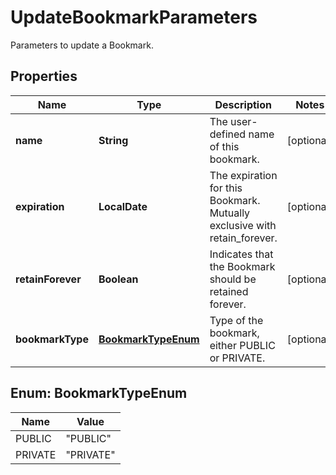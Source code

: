 

# UpdateBookmarkParameters

Parameters to update a Bookmark.

## Properties

| Name | Type | Description | Notes |
|------------ | ------------- | ------------- | -------------|
|**name** | **String** | The user-defined name of this bookmark. |  [optional] |
|**expiration** | **LocalDate** | The expiration for this Bookmark. Mutually exclusive with retain_forever. |  [optional] |
|**retainForever** | **Boolean** | Indicates that the Bookmark should be retained forever. |  [optional] |
|**bookmarkType** | [**BookmarkTypeEnum**](#BookmarkTypeEnum) | Type of the bookmark, either PUBLIC or PRIVATE. |  [optional] |



## Enum: BookmarkTypeEnum

| Name | Value |
|---- | -----|
| PUBLIC | &quot;PUBLIC&quot; |
| PRIVATE | &quot;PRIVATE&quot; |



